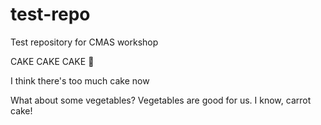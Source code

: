 # test-repo
 Test repository for CMAS workshop

 CAKE
 CAKE
 CAKE
 :tada:
 
 I think there's too much cake now
 
 What about some vegetables? Vegetables are good for us.
 I know, carrot cake!
